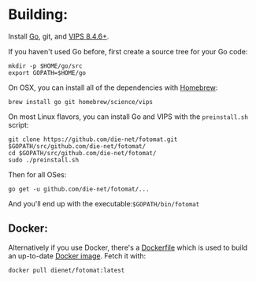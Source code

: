 Building:
========

Install [Go](http://golang.org/doc/install), git, and
[VIPS 8.4.6+](https://github.com/jcupitt/libvips/releases).

If you haven't used Go before, first create a source tree for your Go code:

    mkdir -p $HOME/go/src
    export GOPATH=$HOME/go

On OSX, you can install all of the dependencies with [Homebrew](http://brew.sh/):

    brew install go git homebrew/science/vips

On most Linux flavors, you can install Go and VIPS with the ```preinstall.sh``` script:

    git clone https://github.com/die-net/fotomat.git $GOPATH/src/github.com/die-net/fotomat/
    cd $GOPATH/src/github.com/die-net/fotomat/
    sudo ./preinstall.sh

Then for all OSes:

    go get -u github.com/die-net/fotomat/...
    
And you'll end up with the executable:```$GOPATH/bin/fotomat```

Docker:
------

Alternatively if you use Docker, there's a
[Dockerfile](https://github.com/die-net/fotomat/blob/master/Dockerfile)
which is used to build an up-to-date
[Docker image](https://hub.docker.com/r/dienet/fotomat/). Fetch it with:

    docker pull dienet/fotomat:latest
